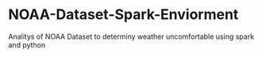 # NOAA-Dataset-Spark-Enviorment
Analitys of NOAA Dataset to determiny weather uncomfortable using spark and python
